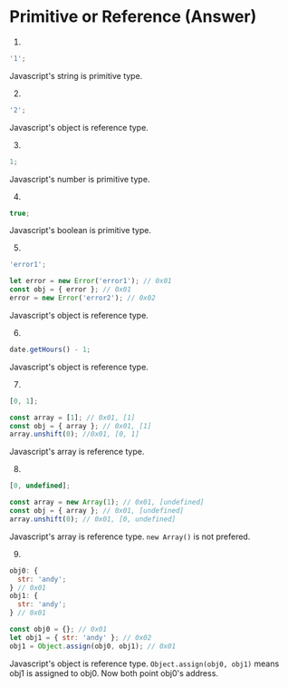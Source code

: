 # Primitive or Reference (Answer)

1.

```js
'1';
```

Javascript's string is primitive type.

2.

```js
'2';
```

Javascript's object is reference type.

3.

```js
1;
```

Javascript's number is primitive type.

4.

```js
true;
```

Javascript's boolean is primitive type.

5.

```js
'error1';

let error = new Error('error1'); // 0x01
const obj = { error }; // 0x01
error = new Error('error2'); // 0x02
```

Javascript's object is reference type.

6.

```js
date.getHours() - 1;
```

Javascript's object is reference type.

7.

```js
[0, 1];

const array = [1]; // 0x01, [1]
const obj = { array }; // 0x01, [1]
array.unshift(0); //0x01, [0, 1]
```

Javascript's array is reference type.

8.

```js
[0, undefined];

const array = new Array(1); // 0x01, [undefined]
const obj = { array }; // 0x01, [undefined]
array.unshift(0); // 0x01, [0, undefined]
```

Javascript's array is reference type. `new Array()` is not prefered.

9.

```js
obj0: {
  str: 'andy';
} // 0x01
obj1: {
  str: 'andy';
} // 0x01

const obj0 = {}; // 0x01
let obj1 = { str: 'andy' }; // 0x02
obj1 = Object.assign(obj0, obj1); // 0x01
```

Javascript's object is reference type. `Object.assign(obj0, obj1)` means obj1 is assigned to obj0. Now both point obj0's address.
